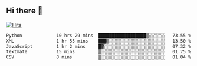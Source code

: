 ## Hi there 👋

<!--
**alihaqberdi/alihaqberdi** is a ✨ _special_ ✨ repository because its `README.md` (this file) appears on your GitHub profile.

Here are some ideas to get you started:

- 🔭 I’m currently working on ...
- 🌱 I’m currently learning ...
- 👯 I’m looking to collaborate on ...
- 🤔 I’m looking for help with ...
- 💬 Ask me about ...
- 📫 How to reach me: ...
- 😄 Pronouns: ...
- ⚡ Fun fact: ...
-->

[![Hits](https://hits.sh/github.com/alihaqberdi.svg)](https://hits.sh/github.com/alihaqberdi/)

<!--START_SECTION:waka-->

```txt
Python             10 hrs 29 mins  ██████████████████▒░░░░░░   73.55 %
XML                1 hr 55 mins    ███▒░░░░░░░░░░░░░░░░░░░░░   13.50 %
JavaScript         1 hr 2 mins     █▓░░░░░░░░░░░░░░░░░░░░░░░   07.32 %
textmate           15 mins         ▒░░░░░░░░░░░░░░░░░░░░░░░░   01.75 %
CSV                8 mins          ▒░░░░░░░░░░░░░░░░░░░░░░░░   01.04 %
```

<!--END_SECTION:waka-->
